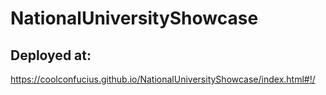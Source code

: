 # NationalUniversityShowcase
## Deployed at: 
https://coolconfucius.github.io/NationalUniversityShowcase/index.html#!/